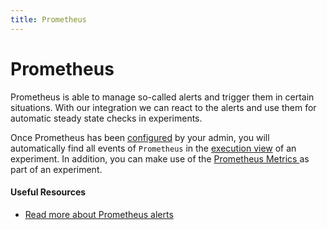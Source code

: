 ```yaml
---
title: Prometheus
---
```


# Prometheus

Prometheus is able to manage so-called alerts and trigger them in certain situations. With our integration we can react to the alerts and use them for automatic steady state checks in experiments.

Once Prometheus has been [configured](../../install-and-configure/configure-monitoring/prometheus.md) by your admin, you will automatically find all events of `Prometheus` in the [execution view](../../use-steadybit/experiments/#run) of an experiment. In addition, you can make use of the [Prometheus Metrics ](../../use-steadybit/checks/prometheus.md)as part of an experiment.

#### Useful Resources

* [Read more about Prometheus alerts](https://prometheus.io/docs/alerting/overview/)
